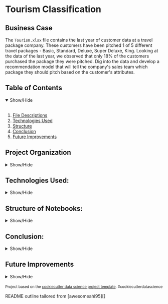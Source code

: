 
Tourism Classification
=======================

## Business Case
<a name="Business_Case"></a>
The `Tourism.xlsx` file contains the last year of customer data at a travel package company. These customers have been pitched 1 of 5 different travel packages - Basic, Standard, Deluxe, Super Deluxe, King. Looking at the data of the last year, we observed that only 18% of the customers purchased the package they were pitched. Dig into the data and develop a recommendation model that will tell the company's sales team which package they should pitch based on the customer's attributes.

## Table of Contents
<details open>
  <summary>Show/Hide</summary>
  <br>
 
1. [ File Descriptions ](#File_Description)
2. [ Technologies Used ](#Technologies_Used)    
3. [ Structure ](#Structure)
4. [ Conclusion ](#Evaluation)
5. [ Future Improvements ](#Future_Improvements)

</details>


## Project Organization

<details>
<a name="File_Description"></a>
<summary>Show/Hide</summary>
 <br>


    ├── LICENSE
    ├── .gitignore
    ├── README.md          <- The top-level README for developers using this project.
    ├──
    ├── data
    │   ├── intermediate   <- Intermediate data that has been transformed.
    │   └── raw            <- The original, immutable data dump.
    │
    ├── venv                <- Virtual Environment for the project
    │
    ├── models             <- Trained and serialized models, model predictions, or model summaries
    │
    ├── notebooks          <- Jupyter notebooks. Naming convention is a number (for ordering),
    │                         the creator's initials, and a short `-` delimited description, e.g.
    │                         `1.0-jqp-initial-data-exploration`.
    │
    ├── references         <- Data dictionaries, manuals, and all other explanatory materials.
    │
    ├── reports            <- Generated analysis as HTML, PDF, LaTeX, etc.
    │   └── figures        <- Generated graphics and figures to be used in reporting
    │
    └── requirements.txt   <- The requirements file for reproducing the analysis environment, e.g.
                              generated with `pip freeze > requirements.txt`
    
--------
  </details>   

## Technologies Used:
<details>
<a name="Technologies_Used"></a>
<summary>Show/Hide</summary>
<br>

    ├──Python
        ├──Numpy
        ├──Pandas
        ├──Missingno
        ├──Matplotlib
        ├──Seaborn
        └──Scikit-learn
 ------------
 </details>

## Structure of Notebooks:
<details>
<a name="Structure"></a>
<summary>Show/Hide</summary>
<br>

 1. Data Cleaning
      * 1.1 Load xlmx file into Pandas
      * 1.2 Check basic statistics of data
      * 1.3 Clean data of value errors
      * 1.4 Dealing with Null values
      * 1.5 Save dataset
 2. Exploratory Data Analysis
      * 2.1 Load Data
      * 2.2 Univariate Analysis
      * 2.3 Correlation of Variables
      * 2.4 Analysis of Product Taken Variable
      * 2.5 Analysis of Products Pitched Variable
      * 2.6 Analysis of City Tier Variable
 3. Modeling
      * 3.1 Load Data
      * 3.2 Feature Engineering
      * 3.3 Train/Test Split
      * 3.4 Create Custom Transformers
      * 3.5 Baseline Model 
      * 3.6 Feature Selection
      * 3.7 Hyperparameter tuning and model update
      * 3.8 Save Model

 </details>

## Conclusion:
<a name="Evaluation"></a>
<details>
<summary>Show/Hide</summary>
<br>
  
### Data Cleaning
* No duplicates were found
* Outliers were found in: DurationOfPitch, NumberOfTrips, and MonthlyIncome
* Both Gender and MaritalSatus had categorical errors that were cleaned
* Eight columns were noted to have missing data: Age, TypeOfContact, DurationOfPitch, NumberOfFollowups, PreferredPropertyStar, NumberOfTrips, NumberOfChildrenVisiting, and MonthlyIncome
    *   From these eight, I chose to ignore: DurationOfPitch, NumberOfFollowups, and TypeOfContact as they were not specific to the Customer, but rather the sales associate
    *  For the remaining five, I created functions of the imputation methods for each feature, specific to the data presented. 
    *  **Notable:** Age and MonthlyIncome were able to use each other to fill in missing information for more accurate representation of the data. Other features used median or mean of the entire feature for imputation.

### Exploritory Data Analysis

#### Univariate Analaysis
##### Occupation
<br>
<img src="https://github.com/chabazite/Tourism_recommendations/blob/main/reports/figures/Occupation.png">
<br>
  - The Occupation feature isn’t very explanatory, the categories within are confusing and imbalance. It will be removed during feature selection.

##### Designations
<br>
<img src="https://github.com/chabazite/Tourism_recommendations/blob/main/reports/figures/Designation.png">

##### Products Pitched
<br>
<img src="https://github.com/chabazite/Tourism_recommendations/blob/main/reports/figures/ProductPitched.png">


##### Designation and Product Pitched
  - When grouping designations against the product pitched category, I see that it is a 1 to 1 match. 
  - This means every time, for example, an Executive was pitched a product it was Basic.
  - This category is not suited for modeling as it will give us 100% accuracy but no insights.

#### Bivariate Analaysis
##### Correlations
<br>
<img src="https://github.com/chabazite/Tourism_recommendations/blob/main/reports/figures/Correlation.png">
<br>
  - NumberOfChildrenVisiting and NumberOfPersonVisiting have a correlation. This may indication children are included in the person visiting feature and may be removed in our model.
<br>
<img src="https://github.com/chabazite/Tourism_recommendations/blob/main/reports/figures/AgeVIncome.png">
<br>
  
  - There is a decent correlation with the mean average of MonthlyIncome and Age. This may need to be addressed during feature selection.

##### Product Accepted vs. Rejected
<br>
<img src="https://github.com/chabazite/Tourism_recommendations/blob/main/reports/figures/AgevPTaken.png">
<img src="https://github.com/chabazite/Tourism_recommendations/blob/main/reports/figures/IncomeVPTaken.png">
<img src="https://github.com/chabazite/Tourism_recommendations/blob/main/reports/figures/IncomeVPTaken_Line.png">
<br>
  
  - There wasn't any big insights with how products were accepted vs. rejected when looking at the customer profile.

##### Product Recommendations
<br>
<img src="https://github.com/chabazite/Tourism_recommendations/blob/main/reports/figures/AgeVProductPitched.png">
<img src="https://github.com/chabazite/Tourism_recommendations/blob/main/reports/figures/IncomeVPP.png">
<br>
  
  - Age and Income clearly play a role in which package was recommended, as seen in the significance testing. It didn't, however, have an impact on whether the recommendation was accepted or not.

### Model Performance

#### Model
Our model will be multi-class Classification. XGBoost was choosen for its robust nature and high quality average performance. There are 4 main reasons for this:
    1. Ensemble models generally outperform individual models
    2. Boosting generally outperforms bagging (RandomForest)
    3. The default model provides for regularization to protect against overfitting
    4. The hyperparameters have shown, when tweaked, to provide impressive model performance

#### Metric
The metric best suited for this project is a  F1_macro score. 
    1. Since we have a high class imbalance, F1 scores are the right choice for our metric as it considers both precision and recall.
    2. The choice between weighted, micro, and macro is also important. While weighted would give us more consideration to the basic package, since it had more occurances, macro would give us equal consideration to all packages. Micro would be a better choice if we had a balanced dataset.

#### Baseline
Using my custom Transformers, I created a sklearn pipeline to preprocess the data before feeding into our model. This helps protect against data leakage. Our F1_macro score was **78%**. This was cross-validated. Not a bad score for a base model with a small dataset. 
<br>
This confusion matrix helps to visualize how our model predicted vs. what the actual results were. 
<img src="https://github.com/chabazite/Tourism_recommendations/blob/main/reports/figures/base_CM.png">

#### Improvements
After the baseline model was trained, we went into feature selection. A lot of times there are features that don't provide any input to the model, these can be removed as they just bulk the model for no reason. Other times, there are features that are highly correlated to other features. For example, Gender_Male and Gender_Female. This project considers them binary features. If you are male, you are not female, and vice versa. That means the model only needs one of the two features to inform it of gender. This is known as multicollinearity. After feature selection, I trained and tested the model to ensure no drop in performance. The F1_macro was stil **78%**.
<br>
Finally, I used GridSearchCV to help quickly and systematically test a series of hyperparameters for XGBoost in order to improve performance.

#### Comparison
With this new model trained and cross-validated, I show a F1_macro score of **79%**. There is definitely more improvement to be made on this model, but for a system that had a 18% record of success, a model that 79% of the time provides a good insight into the correct product, is a huge improvement
<br>
You can see the improvement in the confusion matrix.
<img src="https://github.com/chabazite/Tourism_recommendations/blob/main/reports/figures/best_fit_CM.png">


</details>
  
## Future Improvements
 <a name="Future_Improvements"></a>
 <details>
<summary>Show/Hide</summary>
<br>

 1. Go back to the source of the information and uncover issues with unclear features to improve the data gathered and future model.
 2. Dive deeper into feature selection. 
 3. Try different models for classification (KNeighbor, RandomForest, etc.)
 4. Train with more hyperparameters 
 5. Use Deep Learning models if warranted by budget and improvement
 6. Create API for easier access and interpretability of model
 

</details>

<p><small>Project based on the <a target="_blank" href="https://drivendata.github.io/cookiecutter-data-science/">cookiecutter data science project template</a>. #cookiecutterdatascience</small></p>
<p>README outline tailored from [awesomeahi95][]<p>
